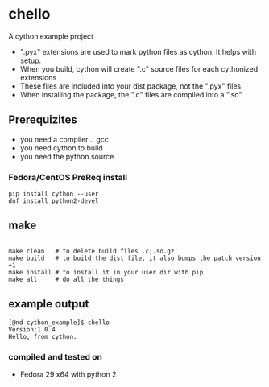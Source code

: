 # chello

A cython example project

- ".pyx" extensions are used to mark python files as cython. It helps with setup.
- When you build, cython will create ".c" source files for each cythonized extensions
- These files are included into your dist package, not the ".pyx" files
- When installing the package, the ".c" files are compiled into a ".so"


## Prerequizites

- you need a compiler .. gcc
- you need cython to build
- you need the python source


### Fedora/CentOS PreReq install
```
pip install cython --user
dnf install python2-devel
```


## make

```shell

make clean   # to delete build files .c;.so.gz
make build   # to build the dist file, it also bumps the patch version +1
make install # to install it in your user dir with pip
make all     # do all the things
```


## example output 

```shell
[@nd cython_example]$ chello
Version:1.0.4
Hello, from cython.

```

### compiled and tested on
- Fedora 29 x64 with python 2

